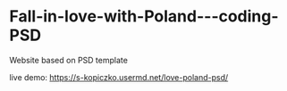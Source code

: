# Fall-in-love-with-Poland---coding-PSD
Website based on PSD template 

live demo: https://s-kopiczko.usermd.net/love-poland-psd/
